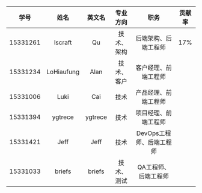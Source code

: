 |学号|姓名|英文名|专业方向|职务|贡献率
|:--:|:--:|:--:|:--:|:--:|:--:|
|15331261|lscraft|Qu|技术、架构|后端架构、后端工程师|17%|
|15331234|LoHiaufung|Alan|技术、客户|客户经理、前端工程师| |
|15331006|Luki|Cai|技术|产品经理、前端工程师| |
|15331394|ygtrece|ygtrece|技术|项目经理、前端工程师| |
|15331421|Jeff|Jeff|技术|DevOps工程师、后端工程师| |
|15331033|briefs|briefs|技术、测试|QA工程师、后端工程师| |
